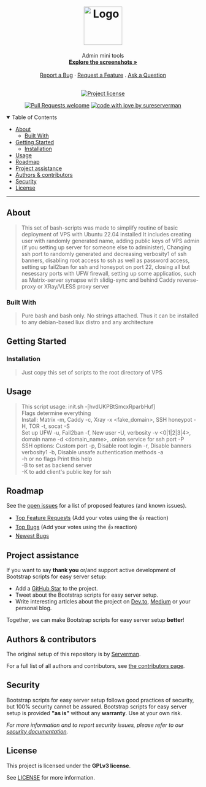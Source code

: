 <h1 align="center">
  <a href="https://github.com/sureserverman/adminitools">
    <!-- Please provide path to your logo here -->
    <img src="docs/images/logo.svg" alt="Logo" width="100" height="100">
  </a>
</h1>

<div align="center">
  Admin mini tools
  <br />
  <a href="#about"><strong>Explore the screenshots »</strong></a>
  <br />
  <br />
  <a href="https://github.com/sureserverman/adminitools/issues/new?assignees=&labels=bug&template=01_BUG_REPORT.md&title=bug%3A+">Report a Bug</a>
  ·
  <a href="https://github.com/sureserverman/adminitools/issues/new?assignees=&labels=enhancement&template=02_FEATURE_REQUEST.md&title=feat%3A+">Request a Feature</a>
  .
  <a href="https://github.com/sureserverman/adminitools/issues/new?assignees=&labels=question&template=04_SUPPORT_QUESTION.md&title=support%3A+">Ask a Question</a>
</div>

<div align="center">
<br />

[![Project license](https://img.shields.io/github/license/sureserverman/adminitools.svg?style=flat-square)](LICENSE)

[![Pull Requests welcome](https://img.shields.io/badge/PRs-welcome-ff69b4.svg?style=flat-square)](https://github.com/sureserverman/adminitools/issues?q=is%3Aissue+is%3Aopen+label%3A%22help+wanted%22)
[![code with love by sureserverman](https://img.shields.io/badge/%3C%2F%3E%20with%20%E2%99%A5%20by-sureserverman-ff1414.svg?style=flat-square)](https://github.com/sureserverman)

</div>

<details open="open">
<summary>Table of Contents</summary>

- [About](#about)
  - [Built With](#built-with)
- [Getting Started](#getting-started)
  - [Installation](#installation)
- [Usage](#usage)
- [Roadmap](#roadmap)
- [Project assistance](#project-assistance)
- [Authors & contributors](#authors--contributors)
- [Security](#security)
- [License](#license)

</details>

---

## About

> This set of bash-scripts was made to simplify routine of basic deployment of VPS with Ubuntu 22.04 installed
> It includes creating user with randomly generated name, adding public keys of VPS admin (if you setting up server for someone else to administer),
> Changing ssh port to randomly generated and decreasing verbosity1 of ssh banners, disabling root access to ssh as well as password access,
> setting up fail2ban for ssh and honeypot on port 22, closing all but nesessary ports with UFW firewall, setting up some applicatios, such as
> Matrix-server synapse with slidig-sync and behind Caddy reverse-proxy or XRay/VLESS proxy server

### Built With

> Pure bash and bash only. No strings attached. Thus it can be installed to any debian-based liux distro and any architecture

## Getting Started

### Installation

> Just copy this set of scripts to the root directory of VPS 

## Usage

> This script usage: init.sh -[hvdUKPBtSmcxRparbHuf]\
> Flags determine everything\
> Install: Matrix -m, Caddy -c, Xray -x <fake_domain>, SSH honeypot -H, TOR -t, socat -S\
> Set up UFW -u, Fail2ban -f, New user -U, verbosity -v <0|1|2|3|4>, domain name -d <domain_name>, .onion service for ssh port -P\
> SSH options: Custom port -p, Disable root login -r, Disable banners verbosity1 -b, Disable unsafe authentication methods -a\
> -h or no flags Print this help\
> -B to set as backend server\
> -K to add client's public key for ssh
>
> 

## Roadmap

See the [open issues](https://github.com/sureserverman/adminitools/issues) for a list of proposed features (and known issues).

- [Top Feature Requests](https://github.com/sureserverman/adminitools/issues?q=label%3Aenhancement+is%3Aopen+sort%3Areactions-%2B1-desc) (Add your votes using the 👍 reaction)
- [Top Bugs](https://github.com/sureserverman/adminitools/issues?q=is%3Aissue+is%3Aopen+label%3Abug+sort%3Areactions-%2B1-desc) (Add your votes using the 👍 reaction)
- [Newest Bugs](https://github.com/sureserverman/adminitools/issues?q=is%3Aopen+is%3Aissue+label%3Abug)

## Project assistance

If you want to say **thank you** or/and support active development of Bootstrap scripts for easy server setup:

- Add a [GitHub Star](https://github.com/sureserverman/adminitools) to the project.
- Tweet about the Bootstrap scripts for easy server setup.
- Write interesting articles about the project on [Dev.to](https://dev.to/), [Medium](https://medium.com/) or your personal blog.

Together, we can make Bootstrap scripts for easy server setup **better**!

## Authors & contributors

The original setup of this repository is by [Serverman](https://github.com/sureserverman).

For a full list of all authors and contributors, see [the contributors page](https://github.com/sureserverman/adminitools/contributors).

## Security

Bootstrap scripts for easy server setup follows good practices of security, but 100% security cannot be assured.
Bootstrap scripts for easy server setup is provided **"as is"** without any **warranty**. Use at your own risk.

_For more information and to report security issues, please refer to our [security documentation](docs/SECURITY.md)._

## License

This project is licensed under the **GPLv3 license**.

See [LICENSE](LICENSE.md) for more information.
